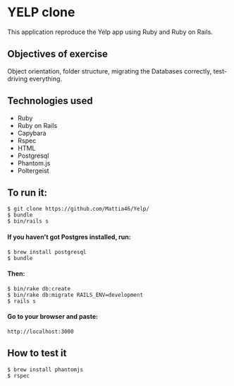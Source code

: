 # YELP clone

This application reproduce the Yelp app using Ruby and Ruby on Rails.

## Objectives of exercise

Object orientation, folder structure, migrating the Databases correctly, test-driving everything.

## Technologies used

* Ruby
* Ruby on Rails
* Capybara
* Rspec
* HTML
* Postgresql
* Phantom.js
* Poltergeist

## To run it:
```
$ git clone https://github.com/Mattia46/Yelp/
$ bundle
$ bin/rails s
```
#### If you haven't got Postgres installed, run:

```
$ brew install postgresql
$ bundle
```
#### Then:
```
$ bin/rake db:create
$ bin/rake db:migrate RAILS_ENV=development
$ rails s
```
#### Go to your browser and paste:
```
http://localhost:3000
```
## How to test it
```
$ brew install phantomjs
$ rspec
```
